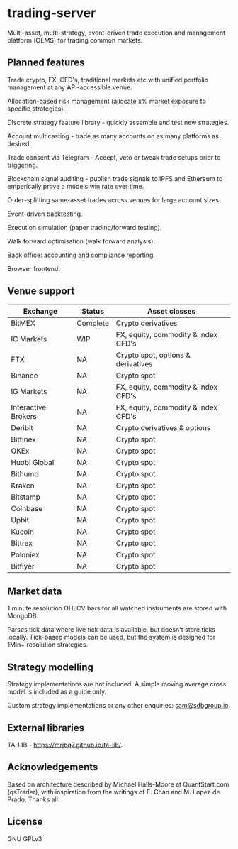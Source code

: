 # trading-server
Multi-asset, multi-strategy, event-driven trade execution and management platform (OEMS) for trading common markets.

## Planned features
Trade crypto, FX, CFD's, traditional markets etc with unified portfolio management at any API-accessible venue.

Allocation-based risk management (allocate x% market exposure to specific strategies).

Discrete strategy feature library - quickly assemble and test new strategies.

Account multicasting - trade as many accounts on as many platforms as desired.

Trade consent via Telegram - Accept, veto or tweak trade setups prior to triggering.

Blockchain signal auditing - publish trade signals to IPFS and Ethereum to emperically prove a models win rate over time.

Order-splitting same-asset trades across venues for large account sizes.

Event-driven backtesting.

Execution simulation (paper trading/forward testing).

Walk forward optimisation (walk forward analysis).

Back office: accounting and compliance reporting.

Browser frontend.

## Venue support

Exchange |  Status   | Asset classes
---------|-----------|------------
BitMEX | Complete | Crypto derivatives
IC Markets | WIP | FX, equity, commodity & index CFD's
FTX | NA | Crypto spot, options & derivatives
Binance | NA | Crypto spot
IG Markets | NA | FX, equity, commodity & index CFD's
Interactive Brokers | NA | FX, equity, commodity & index CFD's
Deribit | NA | Crypto derivatives & options
Bitfinex | NA | Crypto spot
OKEx | NA | Crypto spot
Huobi Global | NA | Crypto spot
Bithumb | NA | Crypto spot
Kraken | NA | Crypto spot
Bitstamp | NA | Crypto spot
Coinbase | NA | Crypto spot
Upbit | NA | Crypto spot
Kucoin | NA | Crypto spot
Bittrex | NA | Crypto spot
Poloniex| NA | Crypto spot
Bitflyer | NA | Crypto spot

## Market data
1 minute resolution OHLCV bars for all watched instruments are stored with MongoDB. 

Parses tick data where live tick data is available, but doesn't store ticks locally. Tick-based models can be used, but the system is designed for 1Min+ resolution strategies.

## Strategy modelling
Strategy implementations are not included. A simple moving average cross model is included as a guide only. 

Custom strategy implementations or any other enquiries: sam@sdbgroup.io.

## External libraries
TA-LIB - https://mrjbq7.github.io/ta-lib/.

## Acknowledgements
Based on architecture described by Michael Halls-Moore at QuantStart.com (qsTrader), with inspiration from the writings of E. Chan and M. Lopez de Prado. Thanks all.

## License
GNU GPLv3
